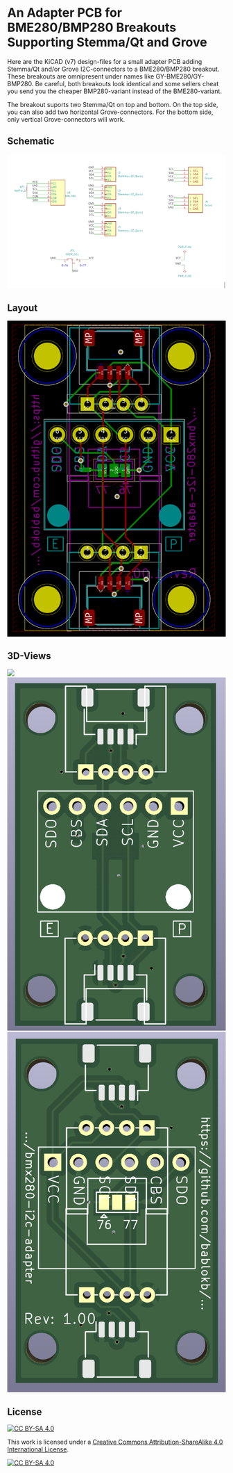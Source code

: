 An Adapter PCB for BME280/BMP280 Breakouts Supporting Stemma/Qt and Grove
=========================================================================


Here are the KiCAD (v7) design-files for a small adapter PCB adding
Stemma/Qt and/or Grove I2C-connectors to a BME280/BMP280 breakout. These
breakouts are omnipresent under names like GY-BME280/GY-BMP280. Be
careful, both breakouts look identical and some sellers cheat you send
you the cheaper BMP280-variant instead of the BME280-variant.

The breakout suports two Stemma/Qt on top and bottom. On the top
side, you can also add two horizontal Grove-connectors. For the
bottom side, only vertical Grove-connectors will work.

Schematic
---------

![](schematic.png)


Layout
------

![](pcb-layout.png)


3D-Views
--------

![](JLCPCB-3D-top.png)
![](pcb-3D-top.png)
![](pcb-3D-bottom.png)


License
-------

[![CC BY-SA 4.0][cc-by-sa-shield]][cc-by-sa]

This work is licensed under a
[Creative Commons Attribution-ShareAlike 4.0 International
License][cc-by-sa].

[![CC BY-SA 4.0][cc-by-sa-image]][cc-by-sa]

[cc-by-sa]: http://creativecommons.org/licenses/by-sa/4.0/
[cc-by-sa-image]: https://licensebuttons.net/l/by-sa/4.0/88x31.png
[cc-by-sa-shield]:
https://img.shields.io/badge/License-CC%20BY--SA%204.0-lightgrey.svg
